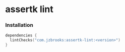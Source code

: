 # assertk lint

### Installation

```kotlin
dependencies {
  lintChecks("com.jzbrooks:assertk-lint:<version>")
}
```
